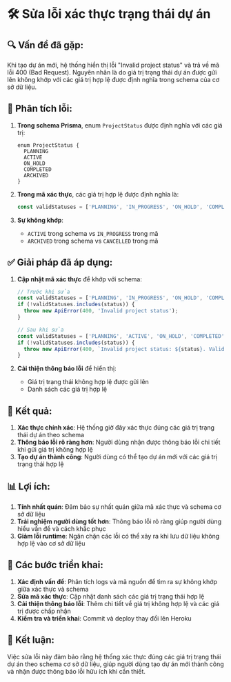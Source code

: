 # 🛠️ Sửa lỗi xác thực trạng thái dự án

## 🔍 Vấn đề đã gặp:

Khi tạo dự án mới, hệ thống hiển thị lỗi "Invalid project status" và trả về mã lỗi 400 (Bad Request). Nguyên nhân là do giá trị trạng thái dự án được gửi lên không khớp với các giá trị hợp lệ được định nghĩa trong schema của cơ sở dữ liệu.

## 🔎 Phân tích lỗi:

1. **Trong schema Prisma**, enum `ProjectStatus` được định nghĩa với các giá trị:
   ```prisma
   enum ProjectStatus {
     PLANNING
     ACTIVE
     ON_HOLD
     COMPLETED
     ARCHIVED
   }
   ```

2. **Trong mã xác thực**, các giá trị hợp lệ được định nghĩa là:
   ```typescript
   const validStatuses = ['PLANNING', 'IN_PROGRESS', 'ON_HOLD', 'COMPLETED', 'CANCELLED'];
   ```

3. **Sự không khớp**:
   - `ACTIVE` trong schema vs `IN_PROGRESS` trong mã
   - `ARCHIVED` trong schema vs `CANCELLED` trong mã

## ✅ Giải pháp đã áp dụng:

1. **Cập nhật mã xác thực** để khớp với schema:
   ```typescript
   // Trước khi sửa
   const validStatuses = ['PLANNING', 'IN_PROGRESS', 'ON_HOLD', 'COMPLETED', 'CANCELLED'];
   if (!validStatuses.includes(status)) {
     throw new ApiError(400, 'Invalid project status');
   }
   
   // Sau khi sửa
   const validStatuses = ['PLANNING', 'ACTIVE', 'ON_HOLD', 'COMPLETED', 'ARCHIVED'];
   if (!validStatuses.includes(status)) {
     throw new ApiError(400, `Invalid project status: ${status}. Valid values are: ${validStatuses.join(', ')}`);
   }
   ```

2. **Cải thiện thông báo lỗi** để hiển thị:
   - Giá trị trạng thái không hợp lệ được gửi lên
   - Danh sách các giá trị hợp lệ

## 🎯 Kết quả:

1. **Xác thực chính xác**: Hệ thống giờ đây xác thực đúng các giá trị trạng thái dự án theo schema
2. **Thông báo lỗi rõ ràng hơn**: Người dùng nhận được thông báo lỗi chi tiết khi gửi giá trị không hợp lệ
3. **Tạo dự án thành công**: Người dùng có thể tạo dự án mới với các giá trị trạng thái hợp lệ

## 📊 Lợi ích:

1. **Tính nhất quán**: Đảm bảo sự nhất quán giữa mã xác thực và schema cơ sở dữ liệu
2. **Trải nghiệm người dùng tốt hơn**: Thông báo lỗi rõ ràng giúp người dùng hiểu vấn đề và cách khắc phục
3. **Giảm lỗi runtime**: Ngăn chặn các lỗi có thể xảy ra khi lưu dữ liệu không hợp lệ vào cơ sở dữ liệu

## 🔄 Các bước triển khai:

1. **Xác định vấn đề**: Phân tích logs và mã nguồn để tìm ra sự không khớp giữa xác thực và schema
2. **Sửa mã xác thực**: Cập nhật danh sách các giá trị trạng thái hợp lệ
3. **Cải thiện thông báo lỗi**: Thêm chi tiết về giá trị không hợp lệ và các giá trị được chấp nhận
4. **Kiểm tra và triển khai**: Commit và deploy thay đổi lên Heroku

## 🚀 Kết luận:

Việc sửa lỗi này đảm bảo rằng hệ thống xác thực đúng các giá trị trạng thái dự án theo schema cơ sở dữ liệu, giúp người dùng tạo dự án mới thành công và nhận được thông báo lỗi hữu ích khi cần thiết. 
